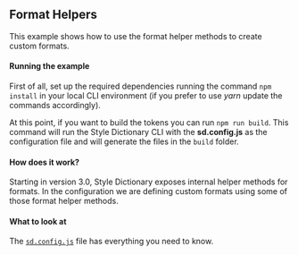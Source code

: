 ## Format Helpers

This example shows how to use the format helper methods to create custom formats.

#### Running the example

First of all, set up the required dependencies running the command `npm install` in your local CLI environment (if you prefer to use _yarn_ update the commands accordingly).

At this point, if you want to build the tokens you can run `npm run build`. This command will run the Style Dictionary CLI with the **sd.config.js** as the configuration file and will generate the files in the `build` folder.

#### How does it work?

Starting in version 3.0, Style Dictionary exposes internal helper methods for formats. In the configuration we are defining custom formats using some of those format helper methods.

#### What to look at

The [`sd.config.js`](sd.config.js) file has everything you need to know.
